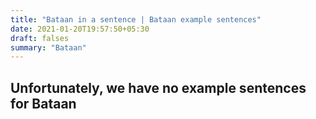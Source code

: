 ```yaml
---
title: "Bataan in a sentence | Bataan example sentences"
date: 2021-01-20T19:57:50+05:30
draft: falses
summary: "Bataan"
---
```

## Unfortunately, we have no example sentences for Bataan                 
